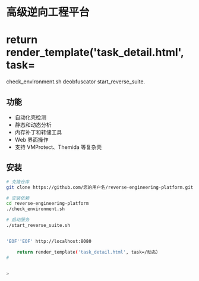 # 高级逆向工程平台

#    return render_template('task_detail.html', task=
check_environment.sh deobfuscator start_reverse_suite.

## 功能

- 自动化壳检测
- 静态和动态分析
- 内存补丁和转储工具
- Web 界面操作
- 支持 VMProtect、Themida 等复杂壳

## 安装

```bash
# 克隆仓库
git clone https://github.com/您的用户名/reverse-engineering-platform.git

# 安装依赖
cd reverse-engineering-platform
./check_environment.sh

# 启动服务
./start_reverse_suite.sh


'EOF''EOF' http://localhost:8080

    return render_template('task_detail.html', task=/动态）
#


>
